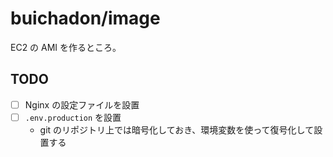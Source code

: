 # buichadon/image

EC2 の AMI を作るところ。

## TODO
- [ ] Nginx の設定ファイルを設置
- [ ] `.env.production` を設置
  - git のリポジトリ上では暗号化しておき、環境変数を使って復号化して設置する
